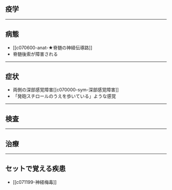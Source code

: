 ## 疫学
---
## 病態
- [[c070600-anat-★脊髄の神経伝導路]]
- 脊髄後索が障害される
---
## 症状
- 両側の深部感覚障害[[c070000-sym-深部感覚障害]]
- 「発砲スチロールのうえを歩いている」ような感覚
---
## 検査
---
## 治療
---
## セットで覚える疾患
- [[c071199-神経梅毒]]